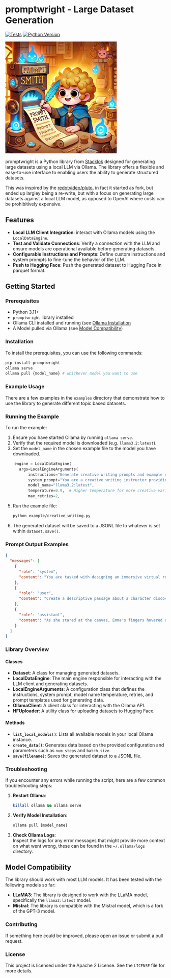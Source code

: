 # promptwright - Large Dataset Generation

[![Tests](https://github.com/StacklokLabs/promptwright/actions/workflows/test.yml/badge.svg)](https://github.com/StacklokLabs/promptwright/actions/workflows/test.yml)
[![Python Version](https://img.shields.io/pypi/pyversions/promptwright.svg)](https://pypi.org/project/promptwright/)

<img src="image.png" width="350" height="350">

promptwright is a Python library from [Stacklok](https://stacklok.com) designed for generating large datasets using a local LLM via Ollama. The library offers a flexible and easy-to-use interface to
enabling users the ability to generate structured datasets.

This was inspired by the [redotvideo/pluto](https://github.com/redotvideo/pluto),
in fact it started as fork, but ended up largley being a re-write, but with a
focus on generating large datasets against a local LLM model, as opposed to OpenAI 
where costs can be prohibitively expensive.

## Features

- **Local LLM Client Integration**: interact with Ollama models using the `LocalDataEngine`.
- **Test and Validate Connections**: Verify a connection with the LLM and ensure models are operational available before generating datasets.
- **Configurable Instructions and Prompts**: Define custom instructions and system prompts to fine-tune the behavior of the LLM.
- **Push to Hugging Face**: Push the generated dataset to Hugging Face in parquet
format.


## Getting Started

### Prerequisites

- Python 3.11+
- `promptwright` library installed
- Ollama CLI installed and running (see [Ollama Installation](https://ollama.com/)
- A Model pulled via Ollama (see [Model Compatibility](#model-compatibility))

### Installation

To install the prerequisites, you can use the following commands:

```bash
pip install promptwright
ollama serve
ollama pull {model_name} # whichever model you want to use
```

### Example Usage

There are a few examples in the `examples` directory that demonstrate how to use
the library to generate different topic based datasets.

### Running the Example

To run the example:

1. Ensure you have started Ollama by running `ollama serve`.
2. Verify that the required model is downloaded (e.g. `llama3.2:latest`).
4. Set the `model_name` in the chosen example file to the model you have downloaded.

  ```python
      engine = LocalDataEngine(
        args=LocalEngineArguments(
            instructions="Generate creative writing prompts and example responses.",
            system_prompt="You are a creative writing instructor providing writing prompts and example responses.",
            model_name="llama3.2:latest",
            temperature=0.9,  # Higher temperature for more creative variations
            max_retries=2,
  ```
5. Run the example file:
   ```bash
   python example/creative_writing.py
   ```
6. The generated dataset will be saved to a JSONL file to whatever is set within  `dataset.save()`.

### Prompt Output Examples

```json
{
  "messages": [
    {
      "role": "system",
      "content": "You are tasked with designing an immersive virtual reality experience that transports users to a fantastical world of wonder."
    },
    {
      "role": "user",
      "content": "Create a descriptive passage about a character discovering their hidden talents."
    },
    {
      "role": "assistant",
      "content": "As she stared at the canvas, Emma's fingers hovered above the paintbrushes, as if hesitant to unleash the colors that had been locked within her. The strokes began with bold abandon, swirling blues and greens merging into a mesmerizing dance of light and shadow. With each passing moment, she felt herself becoming the art – her very essence seeping onto the canvas like watercolors in a spring storm. The world around her melted away, leaving only the vibrant symphony of color and creation."
    }
  ]
}
```

### Library Overview

#### Classes

- **Dataset**: A class for managing generated datasets.
- **LocalDataEngine**: The main engine responsible for interacting with the LLM client and generating datasets.
- **LocalEngineArguments**: A configuration class that defines the instructions, system prompt, model name temperature, retries, and prompt templates used for generating data.
- **OllamaClient**: A client class for interacting with the Ollama API.
- **HFUploader**: A utility class for uploading datasets to Hugging Face.

#### Methods

- **`list_local_models()`**: Lists all available models in your local Ollama instance.
- **`create_data()`**: Generates data based on the provided configuration and parameters such as `num_steps` and `batch_size`.
- **`save(filename)`**: Saves the generated dataset to a JSONL file.

### Troubleshooting

If you encounter any errors while running the script, here are a few common troubleshooting steps:

1. **Restart Ollama**:  
   ```bash
   killall ollama && ollama serve
   ```

2. **Verify Model Installation**:  
   ```bash
   ollama pull {model_name}
   ```

3. **Check Ollama Logs**:  
   Inspect the logs for any error messages that might provide more context on
   what went wrong, these can be found in the `~/.ollama/logs` directory.


## Model Compatibility

The library should work with most LLM models. It has been tested with the
following models so far:

- **LLaMA3**: The library is designed to work with the LLaMA model, specifically the `llama3:latest` model.
- **Mistral**: The library is compatible with the Mistral model, which is a fork of the GPT-3 model.

### Contributing

If something here could be improved, please open an issue or submit a pull request.

### License

This project is licensed under the Apache 2 License. See the `LICENSE` file for more details.
